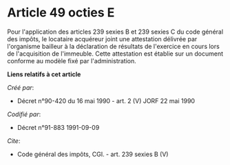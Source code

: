 # Article 49 octies E

Pour l'application des articles 239 sexies B et 239 sexies C du code général des impôts, le locataire acquéreur joint une
attestation délivrée par l'organisme bailleur à la déclaration de résultats de l'exercice en cours lors de l'acquisition de
l'immeuble. Cette attestation est établie sur un document conforme au modèle fixé par l'administration.

**Liens relatifs à cet article**

_Créé par_:

  - Décret n°90-420 du 16 mai 1990 - art. 2 (V) JORF 22 mai 1990

_Codifié par_:

  - Décret n°91-883 1991-09-09

_Cite_:

  - Code général des impôts, CGI. - art. 239 sexies B (V)
